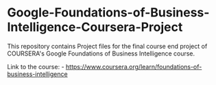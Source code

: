# Google-Foundations-of-Business-Intelligence-Coursera-Project

This repository contains Project files for the final course end project of COURSERA's Google Foundations of Business Intelligence course.

Link to the course: - https://www.coursera.org/learn/foundations-of-business-intelligence
